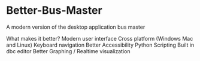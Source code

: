 # Better-Bus-Master
A modern version of the desktop application bus master

What makes it better?
Modern user interface
Cross platform (Windows Mac and Linux)
Keyboard navigation
Better Accessibility
Python Scripting
Built in dbc editor
Better Graphing / Realtime visualization
